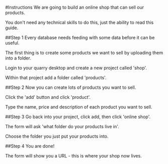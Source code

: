 #Instructions
We are going to build an online shop that can sell our products.

You don't need any technical skills to do this, just the ability to read this guide.

##Step 1
Every database needs feeding with some data before it can be useful.

The first thing is to create some products we want to sell by uploading them into a folder.

Login to your quarry desktop and create a new project called 'shop'.

Within that project add a folder called 'products'.

##Step 2
Now you can create lots of products you want to sell.

Click the 'add' button and click 'product'.

Type the name, price and description of each product you want to sell.

##Step 3
Go back into your project, click add, then click 'online shop'.

The form will ask 'what folder do your products live in'.

Choose the folder you just put your products into.

##Step 4
You are done!

The form will show you a URL - this is where your shop now lives.